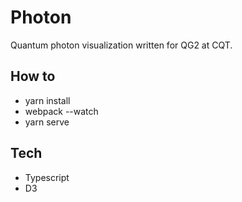 # Photon

Quantum photon visualization written for QG2 at CQT.

## How to

- yarn install
- webpack --watch
- yarn serve

## Tech

- Typescript
- D3